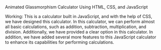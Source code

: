 Animated Glassmorphism Calculator Using HTML, CSS, and JavaScript

Working:
This is a calculator built in JavaScript, and with the help of CSS, we have designed this calculator. 
In this calculator, we can perform almost all basic calculations, such as addition, subtraction, multiplication, and division.
Additionally, we have provided a clear option in this calculator. 
In addition, we have added several more features to this JavaScript calculator to enhance its capabilities for performing calculations.

